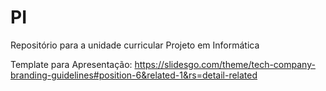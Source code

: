 # PI
Repositório para a unidade curricular Projeto em Informática







Template para Apresentação:
https://slidesgo.com/theme/tech-company-branding-guidelines#position-6&related-1&rs=detail-related
